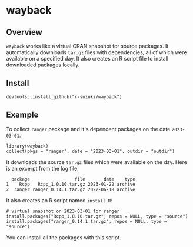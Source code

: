 # wayback

## Overview

`wayback` works like a virtual CRAN snapshot for source packages.
It automatically downloads `tar.gz` files with dependencies,
all of which were available on a specified day. It also creates
an R script file to install downloaded packages locally.

## Install

```
devtools::install_github("r-suzuki/wayback")
```

## Example
To collect `ranger` package and it's dependent packages on the date `2023-03-01`:

```
library(wayback)
collect(pkgs = "ranger", date = "2023-03-01", outdir = "outdir")
```

It downloads the source `tar.gz` files which were available on the day.
Here is an excerpt from the log file:

```
  package                 file       date    type
1    Rcpp   Rcpp_1.0.10.tar.gz 2023-01-22 archive
2  ranger ranger_0.14.1.tar.gz 2022-06-18 archive
```

It also creates an R script named `install.R`:

```
# virtual snapshot on 2023-03-01 for ranger
install.packages("Rcpp_1.0.10.tar.gz", repos = NULL, type = "source")
install.packages("ranger_0.14.1.tar.gz", repos = NULL, type = "source")
```

You can install all the packages with this script.
